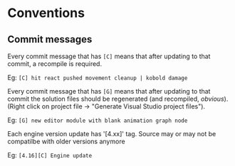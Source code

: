 # Conventions

## Commit messages

Every commit message that has `[C]` means that after updating to that commit, a recompile is required.

Eg: `[C] hit react pushed movement cleanup | kobold damage`

Every commit message that has `[G]` means that after updating to that commit the solution files should be regenerated (and recompiled, *obvious*).
(Right click on project file -> "Generate Visual Studio project files").

Eg: `[G] new editor module with blank animation graph node`

Each engine version update has '[4.xx]' tag. Source may or may not be compatilbe with older versions anymore

Eg: `[4.16][C] Engine update`
